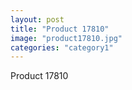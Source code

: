 ```yaml
---
layout: post
title: "Product 17810"
image: "product17810.jpg"
categories: "category1"
---
```

Product 17810
